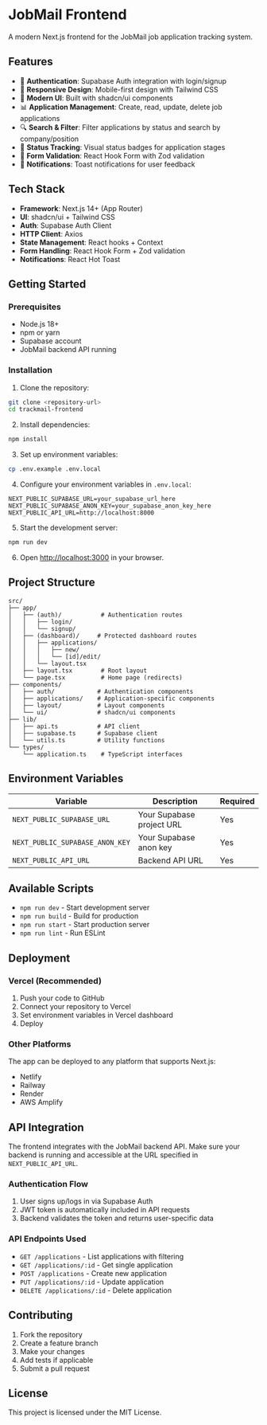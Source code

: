 # JobMail Frontend

A modern Next.js frontend for the JobMail job application tracking system.

## Features

- 🔐 **Authentication**: Supabase Auth integration with login/signup
- 📱 **Responsive Design**: Mobile-first design with Tailwind CSS
- 🎨 **Modern UI**: Built with shadcn/ui components
- 📊 **Application Management**: Create, read, update, delete job applications
- 🔍 **Search & Filter**: Filter applications by status and search by company/position
- 🎯 **Status Tracking**: Visual status badges for application stages
- 📝 **Form Validation**: React Hook Form with Zod validation
- 🔔 **Notifications**: Toast notifications for user feedback

## Tech Stack

- **Framework**: Next.js 14+ (App Router)
- **UI**: shadcn/ui + Tailwind CSS
- **Auth**: Supabase Auth Client
- **HTTP Client**: Axios
- **State Management**: React hooks + Context
- **Form Handling**: React Hook Form + Zod validation
- **Notifications**: React Hot Toast

## Getting Started

### Prerequisites

- Node.js 18+ 
- npm or yarn
- Supabase account
- JobMail backend API running

### Installation

1. Clone the repository:
```bash
git clone <repository-url>
cd trackmail-frontend
```

2. Install dependencies:
```bash
npm install
```

3. Set up environment variables:
```bash
cp .env.example .env.local
```

4. Configure your environment variables in `.env.local`:
```env
NEXT_PUBLIC_SUPABASE_URL=your_supabase_url_here
NEXT_PUBLIC_SUPABASE_ANON_KEY=your_supabase_anon_key_here
NEXT_PUBLIC_API_URL=http://localhost:8000
```

5. Start the development server:
```bash
npm run dev
```

6. Open [http://localhost:3000](http://localhost:3000) in your browser.

## Project Structure

```
src/
├── app/
│   ├── (auth)/           # Authentication routes
│   │   ├── login/
│   │   └── signup/
│   ├── (dashboard)/     # Protected dashboard routes
│   │   ├── applications/
│   │   │   ├── new/
│   │   │   └── [id]/edit/
│   │   └── layout.tsx
│   ├── layout.tsx        # Root layout
│   └── page.tsx          # Home page (redirects)
├── components/
│   ├── auth/            # Authentication components
│   ├── applications/    # Application-specific components
│   ├── layout/          # Layout components
│   └── ui/              # shadcn/ui components
├── lib/
│   ├── api.ts           # API client
│   ├── supabase.ts      # Supabase client
│   └── utils.ts         # Utility functions
└── types/
    └── application.ts    # TypeScript interfaces
```

## Environment Variables

| Variable | Description | Required |
|----------|-------------|----------|
| `NEXT_PUBLIC_SUPABASE_URL` | Your Supabase project URL | Yes |
| `NEXT_PUBLIC_SUPABASE_ANON_KEY` | Your Supabase anon key | Yes |
| `NEXT_PUBLIC_API_URL` | Backend API URL | Yes |

## Available Scripts

- `npm run dev` - Start development server
- `npm run build` - Build for production
- `npm run start` - Start production server
- `npm run lint` - Run ESLint

## Deployment

### Vercel (Recommended)

1. Push your code to GitHub
2. Connect your repository to Vercel
3. Set environment variables in Vercel dashboard
4. Deploy

### Other Platforms

The app can be deployed to any platform that supports Next.js:
- Netlify
- Railway
- Render
- AWS Amplify

## API Integration

The frontend integrates with the JobMail backend API. Make sure your backend is running and accessible at the URL specified in `NEXT_PUBLIC_API_URL`.

### Authentication Flow

1. User signs up/logs in via Supabase Auth
2. JWT token is automatically included in API requests
3. Backend validates the token and returns user-specific data

### API Endpoints Used

- `GET /applications` - List applications with filtering
- `GET /applications/:id` - Get single application
- `POST /applications` - Create new application
- `PUT /applications/:id` - Update application
- `DELETE /applications/:id` - Delete application

## Contributing

1. Fork the repository
2. Create a feature branch
3. Make your changes
4. Add tests if applicable
5. Submit a pull request

## License

This project is licensed under the MIT License.